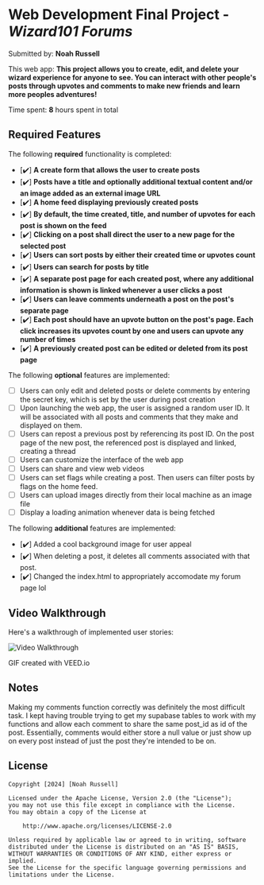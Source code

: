# Web Development Final Project - *Wizard101 Forums*

Submitted by: **Noah Russell**

This web app: **This project allows you to create, edit, and delete your wizard experience for anyone to see. You can interact with other people's posts through upvotes and comments to make new friends and learn more peoples adventures!**

Time spent: **8** hours spent in total

## Required Features

The following **required** functionality is completed:

- [✔️] **A create form that allows the user to create posts**
- [✔️] **Posts have a title and optionally additional textual content and/or an image added as an external image URL**
- [✔️] **A home feed displaying previously created posts**
- [✔️] **By default, the time created, title, and number of upvotes for each post is shown on the feed**
- [✔️] **Clicking on a post shall direct the user to a new page for the selected post**
- [✔️] **Users can sort posts by either their created time or upvotes count**
- [✔️] **Users can search for posts by title**
- [✔️] **A separate post page for each created post, where any additional information is shown is linked whenever a user clicks a post**
- [✔️] **Users can leave comments underneath a post on the post's separate page**
- [✔️] **Each post should have an upvote button on the post's page. Each click increases its upvotes count by one and users can upvote any number of times**
- [✔️] **A previously created post can be edited or deleted from its post page**

The following **optional** features are implemented:

- [ ] Users can only edit and deleted posts or delete comments by entering the secret key, which is set by the user during post creation
- [ ] Upon launching the web app, the user is assigned a random user ID. It will be associated with all posts and comments that they make and displayed on them.
- [ ] Users can repost a previous post by referencing its post ID. On the post page of the new post, the referenced post is displayed and linked, creating a thread
- [ ] Users can customize the interface of the web app
- [ ] Users can share and view web videos
- [ ] Users can set flags while creating a post. Then users can filter posts by flags on the home feed.
- [ ] Users can upload images directly from their local machine as an image file
- [ ] Display a loading animation whenever data is being fetched

The following **additional** features are implemented:

* [✔️] Added a cool background image for user appeal
* [✔️] When deleting a post, it deletes all comments associated with that post.
* [✔️] Changed the index.html to appropriately accomodate my forum page lol

## Video Walkthrough

Here's a walkthrough of implemented user stories:

<img src='http://i.imgur.com/link/to/your/gif/file.gif' title='Video Walkthrough' width='' alt='Video Walkthrough' />

<!-- Replace this with whatever GIF tool you used! -->
GIF created with VEED.io
<!-- Recommended tools:
[Kap](https://getkap.co/) for macOS
[ScreenToGif](https://www.screentogif.com/) for Windows
[peek](https://github.com/phw/peek) for Linux. -->

## Notes

Making my comments function correctly was definitely the most difficult task. I kept having trouble trying to get my supabase tables to work with my functions and allow each comment to share the same post_id as id of the post. Essentially, comments would either store a null value or just show up on every post instead of just the post they're intended to be on.

## License

    Copyright [2024] [Noah Russell]

    Licensed under the Apache License, Version 2.0 (the "License");
    you may not use this file except in compliance with the License.
    You may obtain a copy of the License at

        http://www.apache.org/licenses/LICENSE-2.0

    Unless required by applicable law or agreed to in writing, software
    distributed under the License is distributed on an "AS IS" BASIS,
    WITHOUT WARRANTIES OR CONDITIONS OF ANY KIND, either express or implied.
    See the License for the specific language governing permissions and
    limitations under the License.